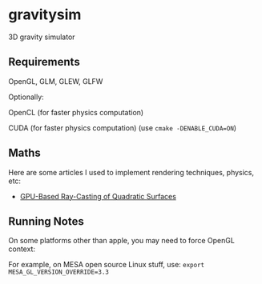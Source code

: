 # gravitysim

3D gravity simulator

## Requirements

OpenGL, GLM, GLEW, GLFW

Optionally:

OpenCL (for faster physics computation)

CUDA (for faster physics computation) (use `cmake -DENABLE_CUDA=ON`)


## Maths

Here are some articles I used to implement rendering techniques, physics, etc:

  - [GPU-Based Ray-Casting of Quadratic Surfaces](http://reality.cs.ucl.ac.uk/projects/quadrics/pbg06.pdf)


## Running Notes

On some platforms other than apple, you may need to force OpenGL context:

For example, on MESA open source Linux stuff, use: ` export MESA_GL_VERSION_OVERRIDE=3.3 `

